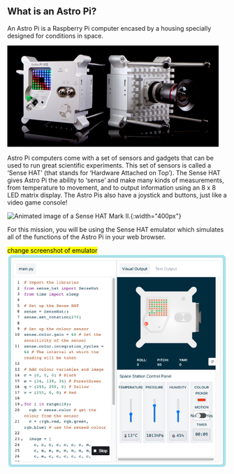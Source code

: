 ## What is an Astro Pi?

An Astro Pi is a Raspberry Pi computer encased by a housing specially designed for conditions in space. 

![Animated image of a Sense HAT being attached to the top of a Raspberry Pi computer.](images/astro_pi_casing.jpeg)

Astro Pi computers come with a set of sensors and gadgets that can be used to run great scientific experiments. This set of sensors is called a ‘Sense HAT’ (that stands for ‘Hardware Attached on Top’). The Sense HAT gives Astro Pi the ability to ‘sense’ and make many kinds of measurements, from temperature to movement, and to output information using an 8 x 8 LED matrix display. The Astro Pis also have a joystick and buttons, just like a video game console!

![Animated image of a Sense HAT Mark II.](images/AP_spin.gif){:width="400px"}

For this mission, you will be using the Sense HAT emulator which simulates all of the functions of the Astro Pi in your web browser.

<mark>change screenshot of emulator</mark>
![A labelled screenshot of the Sense HAT emulator with the code window on the left and the emulator on the right.](images/sense-hat-emulator.png)




